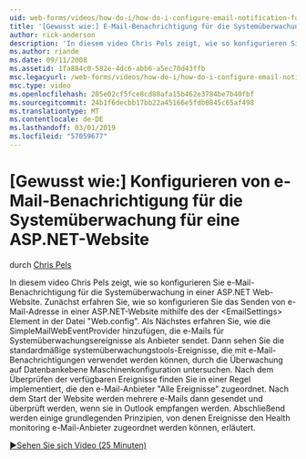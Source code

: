 ```yaml
---
uid: web-forms/videos/how-do-i/how-do-i-configure-email-notification-for-health-monitoring-on-an-aspnet-web-site
title: '[Gewusst wie:] E-Mail-Benachrichtigung für die Systemüberwachung für eine ASP.NET-Website konfigurieren | Microsoft-Dokumentation'
author: rick-anderson
description: 'In diesem video Chris Pels zeigt, wie so konfigurieren Sie e-Mail-Benachrichtigung für die Systemüberwachung in einer ASP.NET Web-Website. Erstens finden Sie unter Gewusst wie: Konfigurieren des Sendens von e...'
ms.author: riande
ms.date: 09/11/2008
ms.assetid: 1fa884c0-582e-4dc6-abb6-a5ec70d43ffb
msc.legacyurl: /web-forms/videos/how-do-i/how-do-i-configure-email-notification-for-health-monitoring-on-an-aspnet-web-site
msc.type: video
ms.openlocfilehash: 205e02cf5fce8cd80afa15b462e3784be7b40fbf
ms.sourcegitcommit: 24b1f6decbb17bb22a45166e5fdb0845c65af498
ms.translationtype: MT
ms.contentlocale: de-DE
ms.lasthandoff: 03/01/2019
ms.locfileid: "57059677"
---
```

<a name="how-do-i-configure-email-notification-for-health-monitoring-on-an-aspnet-web-site"></a>[Gewusst wie:] Konfigurieren von e-Mail-Benachrichtigung für die Systemüberwachung für eine ASP.NET-Website
====================
durch [Chris Pels](https://twitter.com/chrispels)

In diesem video Chris Pels zeigt, wie so konfigurieren Sie e-Mail-Benachrichtigung für die Systemüberwachung in einer ASP.NET Web-Website. Zunächst erfahren Sie, wie so konfigurieren Sie das Senden von e-Mail-Adresse in einer ASP.NET-Website mithilfe des der &lt;EmailSettings&gt; Element in der Datei "Web.config". Als Nächstes erfahren Sie, wie die SimpleMailWebEventProvider hinzufügen, die e-Mails für Systemüberwachungsereignisse als Anbieter sendet. Dann sehen Sie die standardmäßige systemüberwachungstools-Ereignisse, die mit e-Mail-Benachrichtigungen verwendet werden können, durch die Überwachung auf Datenbankebene Maschinenkonfiguration untersuchen. Nach dem Überprüfen der verfügbaren Ereignisse finden Sie in einer Regel implementiert, die den e-Mail-Anbieter "Alle Ereignisse" zugeordnet. Nach dem Start der Website werden mehrere e-Mails dann gesendet und überprüft werden, wenn sie in Outlook empfangen werden. Abschließend werden einige grundlegenden Prinzipien, von denen Ereignisse den Health monitoring e-Mail-Anbieter zugeordnet werden können, erläutert.

[&#9654;Sehen Sie sich Video (25 Minuten)](https://channel9.msdn.com/Blogs/ASP-NET-Site-Videos/how-do-i-configure-email-notification-for-health-monitoring-on-an-aspnet-web-site)
